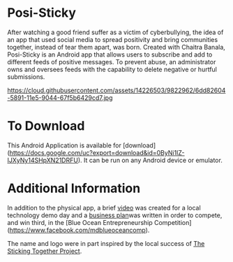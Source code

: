 # Posi-Sticky

After watching a good friend suffer as a victim of cyberbullying, the idea of an app that used social media to spread positivity and bring communities together, instead of tear them apart, was born.  Created with Chaitra Banala, Posi-Sticky is an Android app that allows users to subscribe and add to different feeds of positive messages.  To prevent abuse, an administrator owns and oversees feeds with the capability to delete negative or hurtful submissions. 

https://cloud.githubusercontent.com/assets/14226503/9822962/6dd82604-5891-11e5-9044-67f5b6429cd7.jpg

# To Download

This Android Application is available for [download] (https://docs.google.com/uc?export=download&id=0ByNi1IZ-IJXyNy14SHpXN21DRFU).  It can be run on any Android device or emulator.

# Additional Information
In addition to the physical app, a brief [video](https://www.youtube.com/watch?v=l7KImS5sP7g) was created for a local technology demo day and a [business plan](https://docs.google.com/uc?export=download&id=0ByNi1IZ-IJXyYW9LYnY5UmUxOVE)was written in order to compete, and win third, in the [Blue Ocean Entrepreneurship Competition] (https://www.facebook.com/mdblueoceancomp).

The name and logo were in part inspired by the local success of [The Sticking Together Project](http://sprigeo.com/sprigeo-news/the-sticking-together-project/).      
